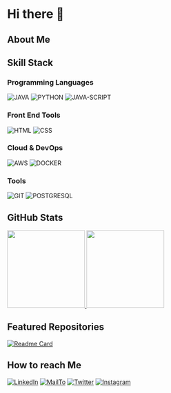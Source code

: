 <h1>Hi there 👋</h1>

<!--
- Im currently working on...
- Im currently learning...
- Im looking to collaborate on...
- Im looking for help with...
- Ask me about...

-->

<h2>About Me</h2>



<h2>Skill Stack</h2>
<h3>Programming Languages</h3>

![JAVA](https://skillicons.dev/icons?i=java)
![PYTHON](https://skillicons.dev/icons?i=python)
![JAVA-SCRIPT](https://skillicons.dev/icons?i=js)

<h3>Front End Tools</h3>

![HTML](https://skillicons.dev/icons?i=html)
![CSS](https://skillicons.dev/icons?i=css)

<h3>Cloud & DevOps</h3>

![AWS](https://skillicons.dev/icons?i=aws)
![DOCKER](https://skillicons.dev/icons?i=docker)

<h3>Tools</h3>

![GIT](https://skillicons.dev/icons?i=git)
![POSTGRESQL](https://skillicons.dev/icons?i=postgres&theme=light)



<!-- <h2>Projects</h2>
<h3>Algorithmic Trading</h3>
<ul>
    <li><a target='_blank' href='https://github.com/santiago861/Trading-Framework-MT5.git'>Trading-Framework-MT5</a>: Python, Amazon Web Services (AWS)</li>
</ul>
-->
    

<h2>GitHub Stats</h2>
<a href="https://github.com/santiago861">
  <img height="180em" src="https://github-readme-stats-eight-theta.vercel.app/api?username=santiago861&show_icons=true&theme=midnight-purple&include_all_commits=true&count_private=true"/>
  <img height="180em" src="https://github-readme-stats-eight-theta.vercel.app/api/top-langs/?username=santiago861&layout=compact&langs_count=8&theme=midnight-purple"/>
</a>


<h2>Featured Repositories</h2>

[![Readme Card](https://github-readme-stats.vercel.app/api/pin/?username=santiago861&repo=Trading-Framework-MT5&theme=midnight-purple&description_lines_count=2)](https://github.com/santiago861/Trading-Framework-MT5.git)

<h2>How to reach Me</h2>

[![LinkedIn](https://skillicons.dev/icons?i=linkedin)](https://www.linkedin.com/in/santiago-reyes-257778283/)
[![MailTo](https://skillicons.dev/icons?i=gmail)](mailto:santiagorm.oficial@gmail.com?subject=Let's%20Work%20Together)
[![Twitter](https://skillicons.dev/icons?i=twitter)](https://x.com/SantiagoRM861)
[![Instagram](https://skillicons.dev/icons?i=instagram)](https://www.instagram.com/santiago.reyes861/)


